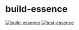 # build-essence
[![build-essence](https://github.com/nakst/build-essence/actions/workflows/build-essence.yml/badge.svg)](https://github.com/nakst/build-essence/actions/workflows/build-essence.yml)
[![test-essence](https://github.com/nakst/build-essence/actions/workflows/test-essence.yml/badge.svg)](https://github.com/nakst/build-essence/actions/workflows/test-essence.yml)
